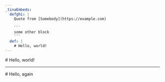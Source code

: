 ```yaml
---
_tinaEmbeds:
  defghi: |
    Quote from [Somebody](https://example.com)

    ```
    some other block
    ```
  def: |
    # Hello, world!
---
```


<Quote description="_tinaEmbeds.defghi">
  # Hello, world!
</Quote>

***

<Quote description="_tinaEmbeds.def">
  # Hello, again
</Quote>
